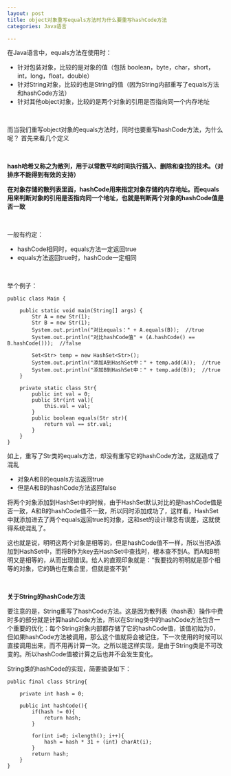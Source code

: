 ```yaml
---
layout: post
title: object对象重写equals方法时为什么要重写hashCode方法
categories: Java语言

---
```


在Java语言中，equals方法在使用时：

* 针对包装对象，比较的是对象的值（包括 boolean，byte，char，short，int，long，float，double）
* 针对String对象，比较的也是String的值（因为String内部重写了equals方法和hashCode方法）
* 针对其他object对象，比较的是两个对象的引用是否指向同一个内存地址

<br/>

而当我们重写object对象的equals方法时，同时也要重写hashCode方法，为什么呢？ 首先来看几个定义

<br/>

**hash哈希又称之为散列，用于以常数平均时间执行插入、删除和查找的技术。（对排序不能得到有效的支持）**

**在对象存储的散列表里面，hashCode用来指定对象存储的内存地址。而equals用来判断对象的引用是否指向同一个地址，也就是判断两个对象的hashCode值是否一致**

<br/>

一般有约定：

* hashCode相同时，equals方法一定返回true
* equals方法返回true时，hashCode一定相同

<br/>

举个例子：

```
public class Main {  
      
    public static void main(String[] args) {  
        Str A = new Str(1);  
        Str B = new Str(1);  
        System.out.println("对比equals：" + A.equals(B));  //true  
        System.out.println("对比hashCode值" + (A.hashCode() == B.hashCode()));  //false  
          
        Set<Str> temp = new HashSet<Str>();  
        System.out.println("添加A到HashSet中：" + temp.add(A));  //true  
        System.out.println("添加B到HashSet中：" + temp.add(B));  //true  
    }  
      
    private static class Str{  
        public int val = 0;  
        public Str(int val){  
            this.val = val;  
        }  
        public boolean equals(Str str){  
            return val == str.val;  
        }  
    }  
}  
```

如上，重写了Str类的equals方法，却没有重写它的hashCode方法，这就造成了混乱

* 对象A和B的equals方法返回true
* 但是A和B的hashCode方法返回false

将两个对象添加到HashSet中的时候，由于HashSet默认对比的是hashCode值是否一致，A和B的hashCode值不一致，所以同时添加成功了，这样看，HashSet中就添加进去了两个equals返回true的对象，这和set的设计理念有误差，这就使得系统混乱了。

这也就是说，明明这两个对象是相等的，但是hashCode值不一样，所以当把A添加到HashSet中，而将B作为key去HashSet中查找时，根本查不到A。而A和B明明又是相等的，从而出现错误。给人的直观印象就是：“我要找的明明就是那个相等的对象，它的确也在集合里，但就是查不到”

<br/>

**关于String的hashCode方法**

要注意的是，String重写了hashCode方法。这是因为散列表（hash表）操作中费时多的部分就是计算hashCode方法，所以在String类中的hashCode方法包含一个重要的优化：每个String对象内部都存储了它的hashCode值，该值初始为0，但如果hashCode方法被调用，那么这个值就将会被记住，下一次使用的时候可以直接调用出来，而不用再计算一次。之所以能这样实现，是由于String类是不可改变的。所以hashCode值被计算之后也并不会发生变化。

String类的hashCode的实现，简要摘录如下：

```
public final class String{  
      
    private int hash = 0;  
      
    public int hashCode(){  
        if(hash != 0){  
            return hash;  
        }  
          
        for(int i=0; i<length(); i++){  
            hash = hash * 31 + (int) charAt(i);  
        }  
        return hash;  
    }  
}  
```



